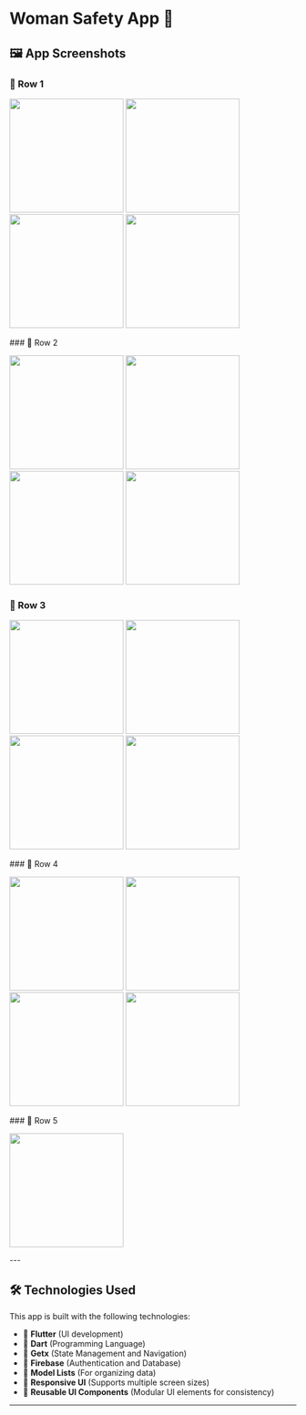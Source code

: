 # Woman Safety App 📖



## 🖼 App Screenshots

### 🔹 Row 1
<p float="left">
  <img src="assets/screenshots/splash.jpg" width="200"/>
  <img src="assets/screenshots/sign_in.jpg" width="200"/>
  <img src="assets/screenshots/sign_up.jpg" width="200"/>
  <img src="assets/screenshots/email.jpg" width="200"/>
</p>
### 🔹 Row 2
<p float="left">
  <img src="assets/screenshots/otp.jpg" width="200"/>
  <img src="assets/screenshots/confirmed.jpg" width="200"/>
  <img src="assets/screenshots/map_permission.jpg" width="200"/>
  <img src="assets/screenshots/map.jpg" width="200"/>
</p>

### 🔹 Row 3
<p float="left">
  <img src="assets/screenshots/home.jpg" width="200"/>
  <img src="assets/screenshots/help.jpg.jpg" width="200"/>
  <img src="assets/screenshots/emergency_number.jpg" width="200"/>
  <img src="assets/screenshots/faq.jpg" width="200"/>
</p>
### 🔹 Row 4
<p float="left">
  <img src="assets/screenshots/sos_msg.jpg" width="200"/>
  <img src="assets/screenshots/user.jpg" width="200"/>
  <img src="assets/screenshots/msg.jpg" width="200"/>
  <img src="assets/screenshots/add_number.jpg" width="200"/>
</p>
### 🔹 Row 5
<p float="left">
 <img src="assets/screenshots/profile.jpg" width="200"/>
</p>
---

## 🛠️ Technologies Used

This app is built with the following technologies:

- 🔹 **Flutter** (UI development)
- 🔹 **Dart** (Programming Language)
- 🔹 **Getx** (State Management and Navigation)
- 🔹 **Firebase** (Authentication and Database)
- 🔹 **Model Lists** (For organizing data)
- 🔹 **Responsive UI** (Supports multiple screen sizes)
- 🔹 **Reusable UI Components** (Modular UI elements for consistency)
---